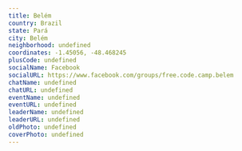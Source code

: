 ```yaml
---
title: Belém
country: Brazil
state: Pará
city: Belém
neighborhood: undefined
coordinates: -1.45056, -48.468245
plusCode: undefined
socialName: Facebook
socialURL: https://www.facebook.com/groups/free.code.camp.belem
chatName: undefined
chatURL: undefined
eventName: undefined
eventURL: undefined
leaderName: undefined
leaderURL: undefined
oldPhoto: undefined
coverPhoto: undefined
---
```

